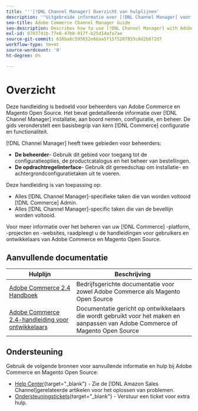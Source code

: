 ```yaml
---
title: '''[!DNL Channel Manager] Overzicht van hulplijnen'
description: '"Uitgebreide informatie over [!DNL Channel Manager] voor Adobe Commerce en Magento Open Source-beheerders, met inbegrip van installatie en instapweigering."'
seo-title: Adobe Commerce Channel Manager Guide
seo-description: Describes how to use [!DNL Channel Manager] with Adobe Commerce or Magento Open Source.
exl-id: 0703741b-77e0-47b0-917f-b25d14afa7ae
source-git-commit: 638ba8c595652e66aa5f15f5207855c6d2b872d7
workflow-type: tm+mt
source-wordcount: '0'
ht-degree: 0%

---
```



# Overzicht

Deze handleiding is bedoeld voor beheerders van Adobe Commerce en Magento Open Source. Het bevat gedetailleerde informatie over [!DNL Channel Manager] installatie, aan boord nemen, configuratie, en beheer. De gids veronderstelt een basisbegrip van kern [!DNL Commerce] configuratie en functionaliteit.

[!DNL Channel Manager] heeft twee gebieden voor beheerders:

* **De beheerder**- Gebruik dit gebied voor toegang tot de configuratieopties, de productcatalogus en het beheer van bestellingen.
* **De opdrachtregelinterface**- Gebruik dit gereedschap om installatie- en achtergrondconfiguratietaken uit te voeren.

Deze handleiding is van toepassing op:

* Alles [!DNL Channel Manager]-specifieke taken die van worden voltooid [!DNL Commerce] Admin.
* Alles [!DNL Channel Manager]-specific taken die van de bevellijn worden voltooid.

Voor meer informatie over het beheren van uw [!DNL Commerce] -platform, -projecten en -websites, raadpleegt u de handleidingen voor gebruikers en ontwikkelaars van Adobe Commerce en Magento Open Source.

## Aanvullende documentatie

| Hulplijn | Beschrijving |
|----------------------------------------------------------------------|----------------------------------------------------------------------------------------------------|
| [Adobe Commerce 2.4 Handboek](https://docs.magento.com/user-guide) | Bedrijfsgerichte documentatie voor zowel Adobe Commerce als Magento Open Source |
| [Adobe Commerce 2.4-handleiding voor ontwikkelaars](https://devdocs.magento.com) | Documentatie gericht op ontwikkelaars die wordt gebruikt voor het maken en aanpassen van Adobe Commerce of Magento Open Source |

## Ondersteuning

Gebruik de volgende bronnen voor aanvullende informatie en hulp bij Adobe Commerce en Magento Open Source:

* [Help Center](https://support.magento.com/hc/en-us){target=&quot;_blank&quot;} - Zie de [!DNL Amazon Sales Channel]gerelateerde artikelen voor het oplossen van problemen.
* [Ondersteuningstickets](https://support.magento.com/hc/en-us/articles/360000913794#submit-ticket){target=&quot;_blank&quot;} - Verstuur een ticket voor extra hulp.
